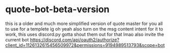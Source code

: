 # quote-bot-beta-version
this is a older and much more simplified version of quote master for you all to use for a templete ig
oh yeah also turn on the msg content intent for it to work, 
this uses discord.py gotta shout them out for that lmao
also invite the current bot
https://discord.com/api/oauth2/authorize?client_id=1126132615456509972&permissions=9194989513793&scope=bot

